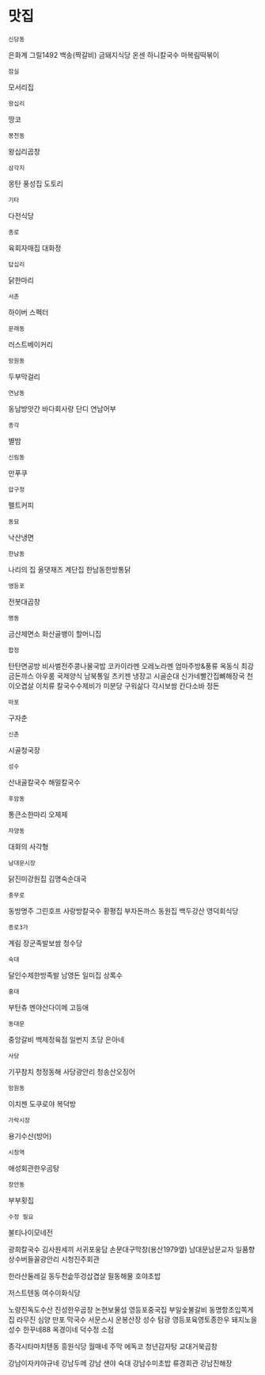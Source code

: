 # 맛집

`신당동`

은화계 그릴1492 백송(짝갈비) 금돼지식당 온센 하니칼국수 마복림떡볶이

`잠실`

모서리집 

`왕십리`

땅코 

`봉천동`

왕십리곱창

`삼각지`

몽탄 풍성집 도토리

`기타`

다전식당 

`종로` 

육회자매집 대화정 

`답십리`

닭한마리 

`서촌`

하이버 스펙터 

`문래동`

러스트베이커리 

`망원동` 

두부막걸리 

`연남동`

동남방앗간 바다회사랑 단디 연남어부

`종각`

별밤 

`신림동`

만푸쿠 

`압구정`

펠트커피

`동묘`

낙산냉면  

`한남동`

나리의 집 올댓재즈 계단집 한남동한방통닭

`영등포`

전봇대곱창

`명동`

금산제면소 화산골뱅이 할머니집

`합정`

탄탄면공방 비사벌전주콩나물국밥 코카이라멘 오레노라멘 엄마주방&풍류 옥동식 최강금돈까스 아우룸 국제양식 남북통일 츠키젠 냉장고 시골순대 신가네빨간집뼈해장국 천이오겹살 이치류  칼국수수제비가 미분당 구워삶다 각시보쌈 칸다소바 정돈

`마포`

구자춘

`신촌`

시골청국장

`성수`

산내골칼국수 해밀칼국수

`후암동`

통큰소한마리 오제제

`자양동`

대화의 사각형

`남대문시장`

닭진미강원집 김명숙순대국

`충무로`

동방명주 그린호프 사랑방칼국수 황평집 부자돈까스 동원집 백두강산 영덕회식당

`종로3가`

계림 장군족발보쌈 청수당

`숙대`

달인수제한방족발 남영돈 일미집 상록수

`홍대`

부탄츄 멘야산다이메 고등애

`동대문`

중앙갈비 백제정육점 일번지 초당 은아네

`사당`

기꾸참치 청정동해 사당광안리 청송산오징어

`망원동`

이치젠 도쿠로야 복덕방

`가락시장`

용기수산(방어) 

`시청역`

애성회관한우곰탕   

`장안동`

부부횟집

`수정 필요`

불티나이모네전

광희칼국수 김사원세끼 서귀포웅담 손문대구막창(용산1979옆) 남대문남문교자  일품향 상수버들꼴광안리 시청진주회관

한라산둘레길 동두천솥뚜겅삽겹살 필동해물 호야초밥

저스트텐동 여수이화식당

노량진독도수산 진성한우곱창  논현보물섬 영등포중국집 부일숯불갈비 동명항초입쪽게집 라무진 심양 만포 막국수 서문스시 운봉산장  성수 탐광 영등포육영토종한우 돼지노을성수 한꾸네88 옥경이네 덕수정 소점 

종각시타마치텐동 흥원식당 월매네 주막 에독코 청년감자탕 교대거북곱창 

강남이자캬야규네 강남두메 강남 샌야 숙대 강남수미초밥 류경회관 강남진해장
